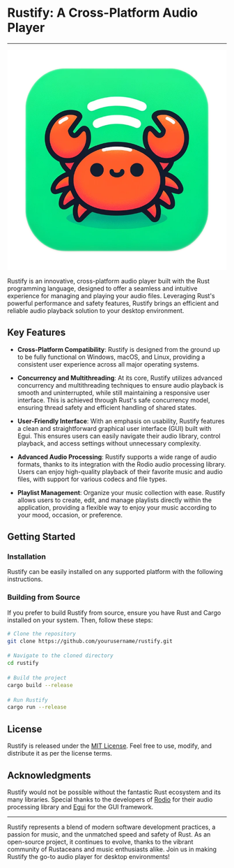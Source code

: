 # Rustify: A Cross-Platform Audio Player

---

![Rustify](https://github.com/landerwells/Rustify/blob/master/assets/rustify.png?raw=true)

Rustify is an innovative, cross-platform audio player built with the Rust programming language, designed to offer a seamless and intuitive experience for managing and playing your audio files. Leveraging Rust's powerful performance and safety features, Rustify brings an efficient and reliable audio playback solution to your desktop environment.

## Key Features

- **Cross-Platform Compatibility**: Rustify is designed from the ground up to be fully functional on Windows, macOS, and Linux, providing a consistent user experience across all major operating systems.
  
- **Concurrency and Multithreading**: At its core, Rustify utilizes advanced concurrency and multithreading techniques to ensure audio playback is smooth and uninterrupted, while still maintaining a responsive user interface. This is achieved through Rust's safe concurrency model, ensuring thread safety and efficient handling of shared states.

- **User-Friendly Interface**: With an emphasis on usability, Rustify features a clean and straightforward graphical user interface (GUI) built with Egui. This ensures users can easily navigate their audio library, control playback, and access settings without unnecessary complexity.

- **Advanced Audio Processing**: Rustify supports a wide range of audio formats, thanks to its integration with the Rodio audio processing library. Users can enjoy high-quality playback of their favorite music and audio files, with support for various codecs and file types.

- **Playlist Management**: Organize your music collection with ease. Rustify allows users to create, edit, and manage playlists directly within the application, providing a flexible way to enjoy your music according to your mood, occasion, or preference.

## Getting Started

### Installation

Rustify can be easily installed on any supported platform with the following instructions.

### Building from Source

If you prefer to build Rustify from source, ensure you have Rust and Cargo installed on your system. Then, follow these steps:

```bash
# Clone the repository
git clone https://github.com/yourusername/rustify.git

# Navigate to the cloned directory
cd rustify

# Build the project
cargo build --release

# Run Rustify
cargo run --release
```

## License

Rustify is released under the [MIT License](LICENSE). Feel free to use, modify, and distribute it as per the license terms.

## Acknowledgments

Rustify would not be possible without the fantastic Rust ecosystem and its many libraries. Special thanks to the developers of [Rodio](https://github.com/RustAudio/rodio) for their audio processing library and [Egui](https://github.com/emilk/egui) for the GUI framework.

---

Rustify represents a blend of modern software development practices, a passion for music, and the unmatched speed and safety of Rust. As an open-source project, it continues to evolve, thanks to the vibrant community of Rustaceans and music enthusiasts alike. Join us in making Rustify the go-to audio player for desktop environments!
